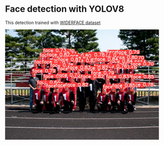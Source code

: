 # Face detection with YOLOV8

This detection trained with [WIDERFACE dataset](http://shuoyang1213.me/WIDERFACE/)

<img src='runs/detect/predict16/image0.jpg' >
